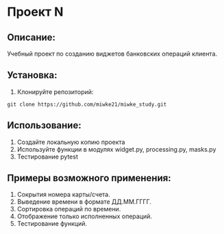 # Проект N

## Описание:

Учебный проект по созданию виджетов банковских операций клиента.

## Установка:

1. Клонируйте репозиторий:
```
git clone https://github.com/miwke21/miwke_study.git
```

## Использование:

1. Создайте локальную копию проекта
2. Используйте функции в модулях widget.py, processing.py, masks.py
3. Тестирование pytest

## Примеры возможного применения:

1. Сокрытия номера карты/счета.
2. Выведение времени в формате ДД.ММ.ГГГГ.
3. Сортировка операций по времени.
4. Отображение только исполненных операций.
5. Тестирование функций.